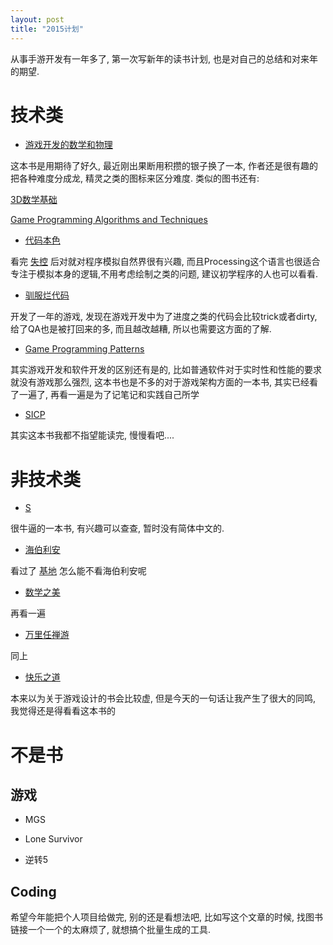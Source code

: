 ```yaml
---
layout: post
title: "2015计划"
---
```


从事手游开发有一年多了, 第一次写新年的读书计划, 也是对自己的总结和对来年的期望.

# 技术类 #

* [游戏开发的数学和物理]

这本书是用期待了好久, 最近刚出果断用积攒的银子换了一本, 作者还是很有趣的把各种难度分成龙, 精灵之类的图标来区分难度. 类似的图书还有:

[3D数学基础]

[Game Programming Algorithms and Techniques]

* [代码本色]

看完 [失控] 后对就对程序模拟自然界很有兴趣, 而且Processing这个语言也很适合专注于模拟本身的逻辑,不用考虑绘制之类的问题, 建议初学程序的人也可以看看.

* [驯服烂代码]

开发了一年的游戏, 发现在游戏开发中为了进度之类的代码会比较trick或者dirty, 给了QA也是被打回来的多, 而且越改越糟, 所以也需要这方面的了解.

* [Game Programming Patterns]

其实游戏开发和软件开发的区别还有是的, 比如普通软件对于实时性和性能的要求就没有游戏那么强烈, 这本书也是不多的对于游戏架构方面的一本书, 其实已经看了一遍了, 再看一遍是为了记笔记和实践自己所学

* [SICP]

其实这本书我都不指望能读完, 慢慢看吧....

# 非技术类 #

* [S]

很牛逼的一本书, 有兴趣可以查查, 暂时没有简体中文的.

* [海伯利安]

看过了 [基地] 怎么能不看海伯利安呢

* [数学之美]

再看一遍

* [万里任禅游]

同上

* [快乐之道]

本来以为关于游戏设计的书会比较虚, 但是今天的一句话让我产生了很大的同鸣, 我觉得还是得看看这本书的

# 不是书 #

## 游戏 ##

* MGS

* Lone Survivor

* 逆转5

## Coding ##

希望今年能把个人项目给做完, 别的还是看想法吧, 比如写这个文章的时候, 找图书链接一个一个的太麻烦了, 就想搞个批量生成的工具.


[驯服烂代码]:<http://book.douban.com/subject/26208707/>
[SICP]:<http://book.douban.com/subject/1148282/>
[海伯利安]:<http://book.douban.com/subject/2052049/>
[游戏开发的数学和物理]:<http://www.ituring.com.cn/book/1373>
[代码本色]:<http://www.ituring.com.cn/book/1292>
[数学之美]:<http://book.douban.com/subject/10750155/>
[S]:<http://book.douban.com/subject/25897476/>
[快乐之道]:<http://book.douban.com/subject/25982547/>
[人件]:<http://book.douban.com/subject/25956450/>
[Game Programming Patterns]:<http://gameprogrammingpatterns.com/>
[3D数学基础]:<http://book.douban.com/subject/1400419/>
[Game Programming Algorithms and Techniques]:<http://book.douban.com/subject/25779461/>
[失控]: <http://book.douban.com/subject/5375620/>
[万里任禅游]: <http://book.douban.com/subject/1855097/>
[基地]:<http://book.douban.com/subject/1258490/>
